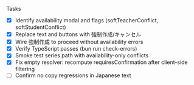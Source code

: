 Tasks

- [x] Identify availability modal and flags (softTeacherConflict, softStudentConflict)
- [x] Replace text and buttons with 強制作成/キャンセル
- [x] Wire 強制作成 to proceed without availability errors
- [x] Verify TypeScript passes (bun run check-errors)
- [x] Smoke test series path with availability-only conflicts
- [x] Fix empty resolver: recompute requiresConfirmation after client-side filtering
- [ ] Confirm no copy regressions in Japanese text
